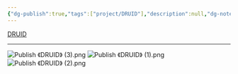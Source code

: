 ```yaml
---
{"dg-publish":true,"tags":["project/DRUID"],"description":null,"dg-note-icon":"2","platform":"UnrealEngine5,Blender","cover":"![](https://github.com/Kairitsuhou/ImageHost/blob/main/Publish%20%E3%80%8ADRUID%E3%80%8B.png?raw=true)","permalink":"/900.Publish/DRUID/","dgPassFrontmatter":true,"noteIcon":"2"}
---
```


[DRUID](https://www.gcores.com/games/126629)

---
![Publish 《DRUID》 (3).png](/img/user/700.Attachments/Publish%20%E3%80%8ADRUID%E3%80%8B%20(3).png)
![Publish 《DRUID》 (1).png](/img/user/700.Attachments/Publish%20%E3%80%8ADRUID%E3%80%8B%20(1).png)
![Publish 《DRUID》 (2).png](/img/user/700.Attachments/Publish%20%E3%80%8ADRUID%E3%80%8B%20(2).png)